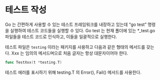 # 테스트 작성
Go 는 간편하게 사용할 수 있는 테스트 프레임워크를 내장하고 있는데 “go test” 명령을 실행하여 테스트 코드들을 실행할 수 있다. Go test 는 현재 폴더에 있는 *_test.go 파일들을 테스트 코드로 인식하고, 이들을 일괄적으로 실행한다.

테스트 파일은 `testing` 이라는 패키지를 사용하고 다음과 같은 형태의 메서드를 갖는다. Xxx 는 임의의 메서드며으로 처음 글자는 항상 대문자이어야 한다.
```go
func TestXxx(t *testing.T)
```

테스트 에러를 표시하기 위해 testing.T 의 Error(), Fail() 메서드를 사용한다.